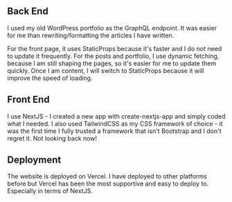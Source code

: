 ## Back End

I used my old WordPress portfolio as the GraphQL endpoint. It was easier for me than rewriting/formatting the articles I have written. 

For the front page, it uses StaticProps because it's faster and I do not need to update it frequently. For the posts and portfolio, I use dynamic fetching, because I am still shaping the pages, so it's easier for me to update them quickly. Once I am content, I will switch to StaticProps because it will improve the speed of loading. 

## Front End

I use NextJS - I created a new app with create-nextjs-app and simply coded what I needed. I also used TailwindCSS as my CSS framework of choice - it was the first time I fully trusted a framework that isn't Bootstrap and I don't regret it. Not looking back now!

## Deployment

The website is deployed on Vercel. I have deployed to other platforms before but Vercel has been the most supportive and easy to deploy to. Especially in terms of NextJS. 
